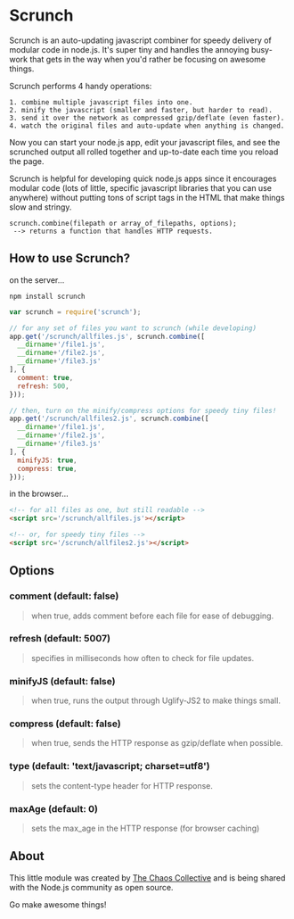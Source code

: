 # Scrunch #

Scrunch is an auto-updating javascript combiner for speedy delivery of modular code in node.js. It's super tiny and handles the annoying busy-work that gets in the way when you'd rather be focusing on awesome things.

Scrunch performs 4 handy operations:

```
1. combine multiple javascript files into one.
2. minify the javascript (smaller and faster, but harder to read).
3. send it over the network as compressed gzip/deflate (even faster).
4. watch the original files and auto-update when anything is changed.
```

Now you can start your node.js app, edit your javascript files, and see the scrunched output all rolled together and up-to-date each time you reload the page.

Scrunch is helpful for developing quick node.js apps since it encourages modular code (lots of little, specific javascript libraries that you can use anywhere) without putting tons of script tags in the HTML that make things slow and stringy.

```
scrunch.combine(filepath or array_of_filepaths, options);
 --> returns a function that handles HTTP requests.
```

## How to use Scrunch?

on the server...

```
npm install scrunch
```

```javascript
var scrunch = require('scrunch');

// for any set of files you want to scrunch (while developing)
app.get('/scrunch/allfiles.js', scrunch.combine([
  __dirname+'/file1.js',
  __dirname+'/file2.js',
  __dirname+'/file3.js'
], {
  comment: true,
  refresh: 500,
}));

// then, turn on the minify/compress options for speedy tiny files!
app.get('/scrunch/allfiles2.js', scrunch.combine([
  __dirname+'/file1.js',
  __dirname+'/file2.js',
  __dirname+'/file3.js'
], {
  minifyJS: true,
  compress: true, 
}));
```

in the browser...

```html
<!-- for all files as one, but still readable -->
<script src='/scrunch/allfiles.js'></script>

<!-- or, for speedy tiny files -->
<script src='/scrunch/allfiles2.js'></script>
```

## Options

### comment (default: false)
> when true, adds comment before each file for ease of debugging.

### refresh (default: 5007)
> specifies in milliseconds how often to check for file updates.

### minifyJS (default: false)
> when true, runs the output through Uglify-JS2 to make things small.

### compress (default: false)
> when true, sends the HTTP response as gzip/deflate when possible.

### type (default: 'text/javascript; charset=utf8')
> sets the content-type header for HTTP response.

### maxAge (default: 0)
> sets the max_age in the HTTP response (for browser caching)

## About

This little module was created by [The Chaos Collective](http://chaoscollective.org) and is being shared with the Node.js community as open source. 

Go make awesome things!

